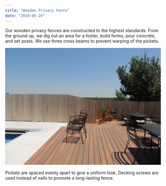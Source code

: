 ```yaml
---
title: "Wooden Privacy Fence"
date: "2019-05-24"
---
```


Our wooden privacy fences are constructed to the highest standards. From the ground up, we dig out an area for a footer, build forms, pour concrete, and set posts. We use three cross beams to prevent warping of the pickets.

![Wooden Fence](../images/privacy/wood-fence-full.jpg)

Pickets are spaced evenly apart to give a uniform look. Decking screws are used instead of nails to promote a long-lasting fence.
